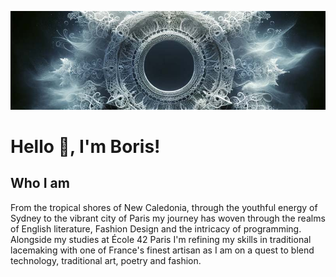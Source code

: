 ![Banner](https://github.com/Esilbor/Esilbor/blob/main/Lacebanner.jpg)

# Hello 👋, I'm Boris!

## Who I am

From the tropical shores of New Caledonia, through the youthful energy of Sydney to the vibrant city of Paris my journey has woven through the realms of English literature, Fashion Design and the intricacy of programming. Alongside my studies at École 42 Paris I'm refining my skills in traditional lacemaking with one of France's finest artisan as I am on a quest to blend technology, traditional art, poetry and fashion. 

<!--
**Esilbor/Esilbor** is a ✨ _special_ ✨ repository because its `README.md` (this file) appears on your GitHub profile.

Here are some ideas to get you started:

- 🔭 I’m currently working on ...
- 🌱 I’m currently learning ...
- 👯 I’m looking to collaborate on ...
- 🤔 I’m looking for help with ...
- 💬 Ask me about ...
- 📫 How to reach me: ...
- 😄 Pronouns: ...
- ⚡ Fun fact: ...
-->
